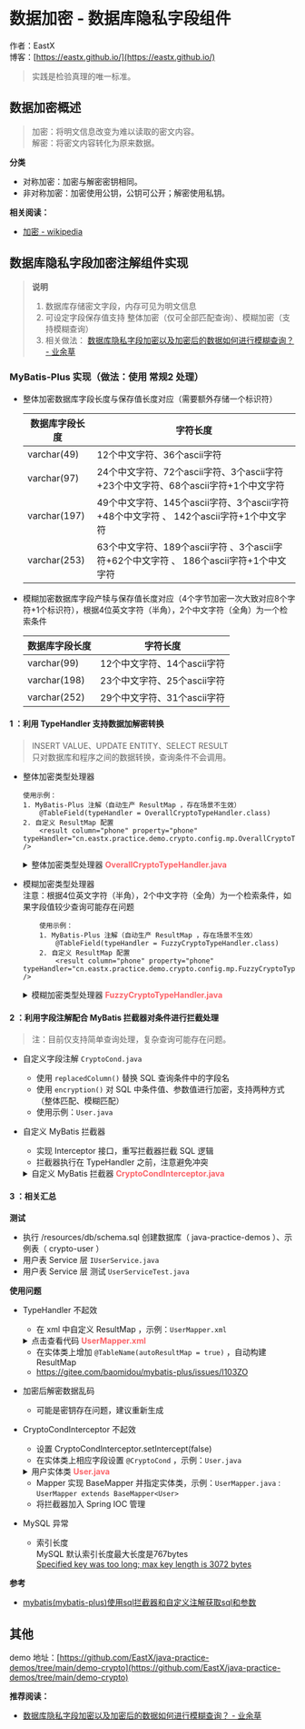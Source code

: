 # 数据加密 - 数据库隐私字段组件

作者：EastX
<br/>博客：[https://eastx.github.io/](https://eastx.github.io/)

> 实践是检验真理的唯一标准。


## 数据加密概述
> 加密：将明文信息改变为难以读取的密文内容。
> <br> 解密：将密文内容转化为原来数据。

**分类**
- 对称加密：加密与解密密钥相同。
- 非对称加密：加密使用公钥，公钥可公开；解密使用私钥。

**相关阅读：**
- [加密 - wikipedia](https://zh.wikipedia.org/wiki/%E5%8A%A0%E5%AF%86)


## 数据库隐私字段加密注解组件实现
> **说明**
> 1. 数据库存储密文字段，内存可见为明文信息
> 2. 可设定字段保存值支持 整体加密（仅可全部匹配查询）、模糊加密（支持模糊查询）
> 3. 相关做法： [数据库隐私字段加密以及加密后的数据如何进行模糊查询？ - 业余草](https://mp.weixin.qq.com/s/xUeVAROQHHGHEOZoZ5m02A)

### MyBatis-Plus 实现（做法：使用 常规2 处理）
- 整体加密数据库字段长度与保存值长度对应（需要额外存储一个标识符）
    
    | 数据库字段长度     | 字符长度     |
    |---|---|
    | varchar(49) | 12个中文字符、36个ascii字符 |
    | varchar(97)  | 24个中文字符、72个ascii字符、3个ascii字符+23个中文字符、68个ascii字符+1个中文字符 |
    | varchar(197)  | 49个中文字符、145个ascii字符、3个ascii字符+48个中文字符 、 142个ascii字符+1个中文字符 |
    | varchar(253)  | 63个中文字符、189个ascii字符 、3个ascii字符+62个中文字符 、 186个ascii字符+1个中文字符 |

- 模糊加密数据库字段产犊与保存值长度对应（4个字节加密一次大致对应8个字符+1个标识符），根据4位英文字符（半角），2个中文字符（全角）为一个检索条件

    | 数据库字段长度      | 字符长度     |
    |---|---|
    | varchar(99)   | 12个中文字符、14个ascii字符 |
    | varchar(198) | 23个中文字符、25个ascii字符 |
    | varchar(252) | 29个中文字符、31个ascii字符 |

#### 1 ：利用 TypeHandler 支持数据加解密转换
> INSERT VALUE、UPDATE ENTITY、SELECT RESULT
> <br> 只对数据库和程序之间的数据转换，查询条件不会调用。

- 整体加密类型处理器
    ```
    使用示例：
    1. MyBatis-Plus 注解（自动生产 ResultMap ，存在场景不生效）
        @TableField(typeHandler = OverallCryptoTypeHandler.class)
    2. 自定义 ResultMap 配置
        <result column="phone" property="phone" typeHandler="cn.eastx.practice.demo.crypto.config.mp.OverallCryptoTypeHandler" />
    ```
    <details>
        <summary title="点击查看代码">整体加密类型处理器 <b><font color="#fc6469">OverallCryptoTypeHandler.java</font></b> </summary>

    ```java
    @Override
    public void setNonNullParameter(PreparedStatement ps, int i, String parameter, JdbcType jdbcType) throws SQLException {
        /*
            对非null参数值进行加密，需要通过实体类处理方可，支持 INSERT/UPDATE ENTITY
            当前处理 INSERT ENTITY，UPDATE ENTITY 会先通过拦截器处理
            因为拦截器修改元数据将导致实体类属性值产生变更，所以实体类还是由 TypeHandler 来进行处理
        */
        ps.setString(i, CryptoDataUtil.overallEncrypt(parameter));
    }

    @Override
    public String getNullableResult(ResultSet rs, String columnName) throws SQLException {
        // 对可为null的结果进行解密
        return CryptoDataUtil.decrypt(rs.getString(columnName));
    }
    ```

    </details>

- 模糊加密类型处理器
    <br> 注意：根据4位英文字符（半角），2个中文字符（全角）为一个检索条件，如果字段值较少查询可能存在问题
    ```
        使用示例：
        1. MyBatis-Plus 注解（自动生产 ResultMap ，存在场景不生效）
            @TableField(typeHandler = FuzzyCryptoTypeHandler.class)
        2. 自定义 ResultMap 配置
            <result column="phone" property="phone" typeHandler="cn.eastx.practice.demo.crypto.config.mp.FuzzyCryptoTypeHandler" />
    ```
    
    <details>
        <summary title="点击查看代码">模糊加密类型处理器 <b><font color="#fc6469">FuzzyCryptoTypeHandler.java</font></b> </summary>

    ```java
    @Override
    public void setNonNullParameter(PreparedStatement ps, int i, String parameter, JdbcType jdbcType) throws SQLException {
        /*
            对非null参数值进行加密，需要通过实体类处理方可，支持 INSERT/UPDATE ENTITY
            当前处理 INSERT ENTITY，UPDATE ENTITY 会先通过拦截器处理
            因为拦截器修改元数据将导致实体类属性值产生变更，所以实体类还是由 TypeHandler 来进行处理
        */
        ps.setString(i, CryptoDataUtil.fuzzyEncrypt(parameter));
    }

    @Override
    public String getNullableResult(ResultSet rs, String columnName) throws SQLException {
        // 对可为null的结果进行解密
        return CryptoDataUtil.decrypt(rs.getString(columnName));
    }
    ```

    </details>

#### 2 ：利用字段注解配合 MyBatis 拦截器对条件进行拦截处理
> 注：目前仅支持简单查询处理，复杂查询可能存在问题。

- 自定义字段注解 `CryptoCond.java`
    - 使用 `replacedColumn()` 替换 SQL 查询条件中的字段名
    - 使用 `encryption()` 对 SQL 中条件值、参数值进行加密，支持两种方式（整体匹配、模糊匹配）
    - 使用示例：`User.java`
- 自定义 MyBatis 拦截器
    - 实现 Interceptor 接口，重写拦截器拦截 SQL 逻辑
    - 拦截器执行在 TypeHandler 之前，注意避免冲突

    <details>
        <summary title="点击查看代码">自定义 MyBatis 拦截器 <b><font color="#fc6469">CryptoCondInterceptor.java</font></b> </summary>

    ```java
    @Override
    public Object intercept(Invocation invocation) throws Throwable {
        StatementHandler statementHandler = PluginUtils.realTarget(invocation.getTarget());
        MetaObject metaObject = SystemMetaObject.forObject(statementHandler);
        MappedStatement mappedStatement =
                (MappedStatement) metaObject.getValue("delegate.mappedStatement");
        // 支持处理 SELECT、UPDATE、DELETE
        boolean canHandler = Stream.of(SqlCommandType.SELECT, SqlCommandType.UPDATE,
                        SqlCommandType.DELETE)
                .anyMatch(item -> item.equals(mappedStatement.getSqlCommandType()));
        if (canHandler && !getIntercept()) {
            clearIntercept();
            return invocation.proceed();
        }

        clearIntercept();
        // 判断是否有参数需要处理
        BoundSql boundSql = statementHandler.getBoundSql();
        if (Objects.isNull(boundSql.getParameterObject())) {
            return invocation.proceed();
        }

        // 获取自定义注解，通过 MapperID 获取到 Mapper 对应的实体类，获取实体类所有注解字段与注解对应 Map
        Map<String, CryptoCond> condMap = mapEntityFieldCond(mappedStatement.getId());
        if (CollectionUtil.isNotEmpty(condMap)) {
            replaceHandle(mappedStatement.getConfiguration(), condMap, boundSql);
        }
        return invocation.proceed();
    }
        
    // 替换数据处理
    private void replaceHandle(Configuration configuration, Map<String, CryptoCond> condMap,
                               BoundSql boundSql) {
        String sql = boundSql.getSql();
        Pair<String, List<SqlCondOperation>> sqlPair = SqlUtil.getSqlCondOperationPair(sql);
        List<SqlCondOperation> operationList = sqlPair.getValue();
        if (CollectionUtil.isEmpty(operationList)) {
            return;
        }

        sql = sqlPair.getKey();
        MetaObject paramMetaObject = configuration.newMetaObject(boundSql.getParameterObject());
        List<ParameterMapping> mappings = boundSql.getParameterMappings();

        int mappingStartIdx = 0;
        int addIdxLen = 0;
        for (SqlCondOperation operation : operationList) {
            String condStr = operation.getOriginCond();
            int prepareNum = SqlUtil.countPreparePlaceholder(condStr);
            CryptoCond ann = condMap.get(operation.getColumnName());
            if (Objects.nonNull(ann)) {
                // 替换查询条件参数中的列名
                if (StrUtil.isNotBlank(ann.replacedColumn()) && !operation.checkSetCond()) {
                    sql = operation.replaceSqlCond(sql, addIdxLen,
                            operation.getColumnName(), ann.replacedColumn());
                }

                // 替换属性值为加密值
                if (prepareNum == 0) {
                    // 存在非预编译语句条件，直接替换 SQL 条件值
                    String propVal =
                            String.valueOf(paramMetaObject.getValue(operation.getColumnName()));
                    String useVal = getCryptoUseVal(ann, propVal);
                    sql = operation.replaceSqlCond(sql, addIdxLen, propVal, useVal);
                } else {
                    // 预编译语句条件通过替换条件值处理
                    for (int i = 0; i < prepareNum; i++) {
                        String propName = mappings.get(mappingStartIdx + i).getProperty();
                        if (!propName.startsWith("et.")) {
                            // 非实体类属性进行值替换，实体类属性通过 TypeHandler 处理
                            String propVal = String.valueOf(paramMetaObject.getValue(propName));
                            paramMetaObject.setValue(propName, getCryptoUseVal(ann, propVal));
                        }
                    }
                }
            }

            mappingStartIdx += prepareNum;
            addIdxLen += operation.getOriginCond().length() - condStr.length();
        }

        ReflectUtil.setFieldValue(boundSql, "sql", sql);
    }
    ```

    </details>

#### 3 ：相关汇总
**测试**
- 执行 /resources/db/schema.sql 创建数据库（ java-practice-demos ）、示例表（ crypto-user ）
- 用户表 Service 层 `IUserService.java`
- 用户表 Service 层 测试 `UserServiceTest.java`

**使用问题**
- TypeHandler 不起效
    - 在 xml 中自定义 ResultMap ，示例：`UserMapper.xml`
    <details>
        <summary title="点击查看代码">点击查看代码 <b><font color="#fc6469">UserMapper.xml</font></b> </summary>

    ```xml
    <!-- 使用自定义SQL时，对于加密处理需要使用ResultMap作为返回对象，否则对解析成实际数据会存在问题 -->
    <resultMap id="BaseResultMap" type="cn.eastx.practice.demo.crypto.pojo.po.User">
        <result column="id" property="id" />
        <result column="name" property="name" />
        <result column="password" property="password" />
        <result column="salt" property="salt" />
        <result column="phone" property="phone" typeHandler="cn.eastx.practice.demo.crypto.config.mp.OverallCryptoTypeHandler" />
        <result column="email" property="email" typeHandler="cn.eastx.practice.demo.crypto.config.mp.FuzzyCryptoTypeHandler" />
        <result column="create_time" property="createTime" />
        <result column="update_time" property="updateTime" />
    </resultMap>
    ```

    </details>

    - 在实体类上增加 `@TableName(autoResultMap = true)` ，自动构建 ResultMap 
    - https://gitee.com/baomidou/mybatis-plus/issues/I103ZO

- 加密后解密数据乱码
    - 可能是密钥存在问题，建议重新生成
- CryptoCondInterceptor 不起效
    - 设置 CryptoCondInterceptor.setIntercept(false)
    - 在实体类上相应字段设置 `@CryptoCond` ，示例：`User.java`
    
    <details>
        <summary title="点击查看代码">用户实体类 <b><font color="#fc6469">User.java</font></b> </summary>

    ```java
    @Data
    @TableName(value = "crypto_user", autoResultMap = true)
    public class User {
        /**
        * 用户表主键ID
        */
        private Long id;
        /**
        * 用户名
        */
        private String name;
        /**
        * 加密后的密码，MD5加盐
        */
        private String password;
        /**
        * 加密密码使用的盐
        */
        private String salt;
        /**
        * 手机号码，整体加密
        */
        @TableField(typeHandler = OverallCryptoTypeHandler.class)
        @CryptoCond(encryption = CryptoCond.EncryptionEnum.DEFAULT_OVERALL)
        private String phone;
        /**
        * 邮箱，模糊加密
        */
        @TableField(typeHandler = FuzzyCryptoTypeHandler.class)
        @CryptoCond(encryption = CryptoCond.EncryptionEnum.DEFAULT_FUZZY)
        private String email;
        /**
        * 创建时间
        */
        @TableField(fill = INSERT)
        private LocalDateTime createTime;
        /**
        * 更新时间
        */
        @TableField(fill = INSERT_UPDATE)
        private LocalDateTime updateTime;
    }
    ```

    </details>
    
    - Mapper 实现 BaseMapper 并指定实体类，示例：`UserMapper.java` : `UserMapper extends BaseMapper<User>`
    - 将拦截器加入 Spring IOC 管理


- MySQL 异常
    - 索引长度 <br> MySQL 默认索引长度最大长度是767bytes <br> [Specified key was too long; max key length is 3072 
      bytes](https://www.cnblogs.com/jimmyfan/p/12673177.html)

**参考**
- [mybatis(mybatis-plus)使用sql拦截器和自定义注解获取sql和参数](https://blog.csdn.net/weixin_43861630/article/details/113936742)


## 其他

demo 地址：[https://github.com/EastX/java-practice-demos/tree/main/demo-crypto](https://github.com/EastX/java-practice-demos/tree/main/demo-crypto)

**推荐阅读：**
- [数据库隐私字段加密以及加密后的数据如何进行模糊查询？ - 业余草](https://mp.weixin.qq.com/s/xUeVAROQHHGHEOZoZ5m02A)


